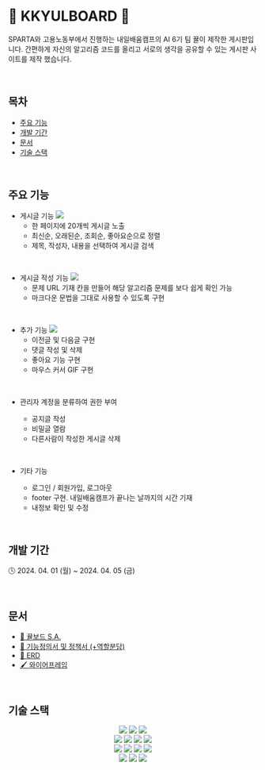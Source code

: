 # 🍊 KKYULBOARD 🍊

SPARTA와 고용노동부에서 진행하는 내일배움캠프의 AI 6기 팀 뀰이 제작한 게시판입니다. 간편하게 자신의 알고리즘 코드를 올리고 서로의 생각을 공유할 수 있는 게시판 사이트를 제작 했습니다.

<br>

## 목차

- [주요 기능](#주요-기능)
- [개발 기간](#개발-기간)
- [문서](#문서)
- [기술 스택](#기술-스택)

<br>

## 주요 기능

- 게시글 기능
  <img src = "https://media.discordapp.net/attachments/812018301612851290/1225684367989407754/image.png?ex=66220685&is=660f9185&hm=dbeb987740e137abffd8a7b9cd616de7f3a124f8713512af4ff971579acb6bd0&=&format=webp&quality=lossless&width=1100&height=502">
  - 한 페이지에 20개씩 게시글 노출
  - 최신순, 오래된순, 조회순, 좋아요순으로 정렬
  - 제목, 작성자, 내용을 선택하여 게시글 검색

<br>

- 게시글 작성 기능
  <img src="https://github.com/sieuno3o/kkyulboard/assets/103474525/b72af404-2825-4d42-aaf7-5e5cfd650a77">
  - 문제 URL 기재 칸을 만들어 해당 알고리즘 문제를 보다 쉽게 확인 가능
  - 마크다운 문법을 그대로 사용할 수 있도록 구현

<br>

- 추가 기능
  <img src="https://media.discordapp.net/attachments/812018301612851290/1225683673861455953/image.png?ex=662205df&is=660f90df&hm=3bbcab04a8a65f208d4f12de948988d723ceed910ff3d36d00dc2f193d941043&=&format=webp&quality=lossless&width=2160&height=634">
  - 이전글 및 다음글 구현
  - 댓글 작성 및 삭제
  - 좋아요 기능 구현
  - 마우스 커서 GIF 구현

<br>

- 관리자 계정을 분류하여 권한 부여

  - 공지글 작성
  - 비밀글 열람
  - 다른사람이 작성한 게시글 삭제
 
<br>

- 기타 기능

  - 로그인 / 회원가입, 로그아웃
  - footer 구현. 내일배움캠프가 끝나는 날까지의 시간 기재
  - 내정보 확인 및 수정

<br>

## 개발 기간

🕓 2024. 04. 01 (월) ~ 2024. 04. 05 (금)

<br>

## 문서

- [📖 뀰보드 S.A.](https://teamsparta.notion.site/S-A-0584648655d840079704b81505d39d58)
- [📌 기능정의서 및 정책서 (+역할분담)](https://docs.google.com/spreadsheets/d/1yaLCiVA0B1xmYr7R0BL2SXEQgfCVHzsVn0S1BTJ5ASU/edit#gid=0)
- [📂 ERD](https://dbdiagram.io/d/660a500137b7e33fd72e97b1)
- [🖌️ 와이어프레임](https://www.figma.com/file/gTbwMooxBxzQHoHwBBbfqt/%5B%EB%82%B4%EB%B0%B0%EC%BA%A0%5D-%EA%B2%8C%EC%8B%9C%ED%8C%90?type=design&node-id=0-1&mode=design&t=l1tbDKbiPsLf5x2b-0)

<br>

## 기술 스택

<div align="center">
<img src="https://img.shields.io/badge/python-3776AB?style=for-the-badge&logo=python&logoColor=white">
<img src="https://img.shields.io/badge/flask-000000?style=for-the-badge&logo=flask&logoColor=white">
<img src="https://img.shields.io/badge/diagrams-F08705?style=for-the-badge&logo=diagrams.net&logoColor=white">
<br>
<img src="https://img.shields.io/badge/html5-E34F26?style=for-the-badge&logo=html5&logoColor=white">
<img src="https://img.shields.io/badge/css-1572B6?style=for-the-badge&logo=css3&logoColor=white">
<img src="https://img.shields.io/badge/javascript-F7DF1E?style=for-the-badge&logo=javascript&logoColor=black">
<img src="https://img.shields.io/badge/bootstrap-7952B3?style=for-the-badge&logo=bootstrap&logoColor=white">
<br>
<img src="https://img.shields.io/badge/git-F05032?style=for-the-badge&logo=git&logoColor=white">
<img src="https://img.shields.io/badge/github-181717?style=for-the-badge&logo=github&logoColor=white">
<img src="https://img.shields.io/badge/Slack-4A154B?style=for-the-badge&logo=Slack&logoColor=white">
<img src="https://img.shields.io/badge/discord-5865F2?style=for-the-badge&logo=discord&logoColor=white">
<br>
<img src="https://img.shields.io/badge/notion-000000?style=for-the-badge&logo=notion&logoColor=white">
<img src="https://img.shields.io/badge/google-sheets-34A853?style=for-the-badge&logo=google-sheets&logoColor=white">
<img src="https://img.shields.io/badge/figma-F24E1E?style=for-the-badge&logo=figma&logoColor=white">
</div>
